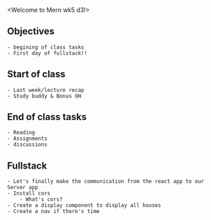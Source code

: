 <Welcome to Mern wk5 d3!>

## Objectives
    - begining of class tasks
    - First day of fullstack!!

## Start of class
    - Last week/lecture recap
    - Study buddy & Bonus OH

## End of class tasks
    - Reading
    - Assignments
    - discussions

## Fullstack
    - Let's finally make the communication from the react app to our Server app
    - Install cors
        - What's cors?
    - Create a display component to display all houses
    - Create a nav if there's time